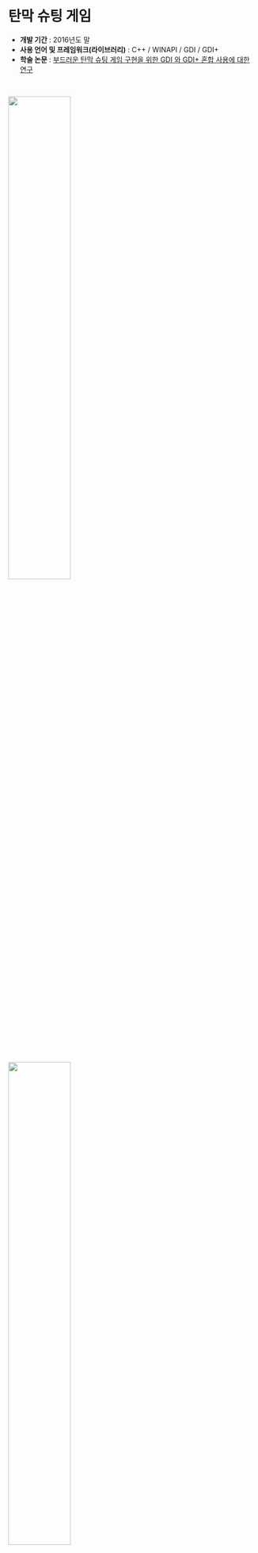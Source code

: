 # 탄막 슈팅 게임

* **개발 기간** : 2016년도 말<br/>
* **사용 언어 및 프레임워크(라이브러리)** : C++ / WINAPI / GDI / GDI+<br/>
* **학술 논문** : [부드러운 탄막 슈팅 게임 구현을 위한 GDI 와 GDI+ 혼합 사용에 대한 연구](https://www.koreascience.or.kr/article/CFKO201731342441734.pdf)

<br/>

<img src="https://user-images.githubusercontent.com/29402080/160840877-b5d63983-a7ee-49d6-baaf-3cf81e23f486.png" width="50%"></img>
<img src="https://user-images.githubusercontent.com/29402080/160841785-ace6f0a4-fca1-45b6-ad9a-3dab446a3ef4.png" width="50%"></img>
<img src="https://user-images.githubusercontent.com/29402080/160842129-f84484e9-1193-402a-9dd0-21e4ab431913.png" width="50%"></img>
